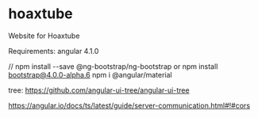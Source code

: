 # hoaxtube
Website for Hoaxtube


Requirements:
angular 4.1.0

// npm install --save @ng-bootstrap/ng-bootstrap  or npm install bootstrap@4.0.0-alpha.6
npm i @angular/material


tree:
https://github.com/angular-ui-tree/angular-ui-tree



https://angular.io/docs/ts/latest/guide/server-communication.html#!#cors


